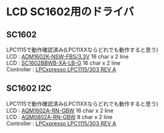 # LCD SC1602用のドライバ  

## SC1602
LPC1115で動作確認済み(LPC11XXならどれでも動作すると思う)  
LCD : [ADM1602K-NSW-FBS/3.3V](https://www.sparkfun.com/products/9052) 16 char x 2 line  
LCD : [SC1602BBWB-XA-LB-G](http://akizukidenshi.com/catalog/g/gP-04794/) 16 char x 2 line  
Controller : [LPCxpresso LPC1115/303 REV A](http://akizukidenshi.com/catalog/g/gM-06454/)
 
## SC1602 I2C
LPC1115で動作確認済み(LPC11XXならどれでも動作すると思う)  
LCD : [AQM1602A-RN-GBW](http://akizukidenshi.com/catalog/g/gK-08896/) 16 char x 2 line  
LCD : [AQM0802A-RN-GBW](http://akizukidenshi.com/catalog/g/gM-09109/) 8 char x 2 line  
Controller : [LPCxpresso LPC1115/303 REV A](http://akizukidenshi.com/catalog/g/gM-06454/)
